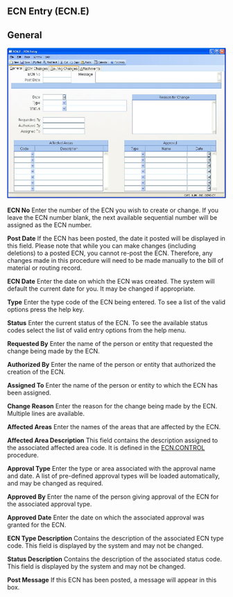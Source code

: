 ##  ECN Entry (ECN.E)

<PageHeader />

##  General

![](./ECN-E-1.jpg)

**ECN No** Enter the number of the ECN you wish to create or change. If you
leave the ECN number blank, the next available sequential number will be
assigned as the ECN number.  
  
**Post Date** If the ECN has been posted, the date it posted will be displayed
in this field. Please note that while you can make changes (including
deletions) to a posted ECN, you cannot re-post the ECN. Therefore, any changes
made in this procedure will need to be made manually to the bill of material
or routing record.  
  
**ECN Date** Enter the date on which the ECN was created. The system will
default the current date for you. It may be changed if appropriate.  
  
**Type** Enter the type code of the ECN being entered. To see a list of the
valid options press the help key.  
  
**Status** Enter the current status of the ECN. To see the available status
codes select the list of valid entry options from the help menu.  
  
**Requested By** Enter the name of the person or entity that requested the
change being made by the ECN.  
  
**Authorized By** Enter the name of the person or entity that authorized the
creation of the ECN.  
  
**Assigned To** Enter the name of the person or entity to which the ECN has
been assigned.  
  
**Change Reason** Enter the reason for the change being made by the ECN.
Multiple lines are available.  
  
**Affected Areas** Enter the names of the areas that are affected by the ECN.  
  
**Affected Area Description** This field contains the description assigned to the associated affected area code. It is defined in the [ ECN.CONTROL ](../../ECN-CONTROL/README.md) procedure.   
  
**Approval Type** Enter the type or area associated with the approval name and
date. A list of pre-defined approval types will be loaded automatically, and
may be changed as required.  
  
**Approved By** Enter the name of the person giving approval of the ECN for
the associated approval type.  
  
**Approved Date** Enter the date on which the associated approval was granted
for the ECN.  
  
**ECN Type Description** Contains the description of the associated ECN type
code. This field is displayed by the system and may not be changed.  
  
**Status Description** Contains the description of the associated status code.
This field is displayed by the system and may not be changed.  
  
**Post Message** If this ECN has been posted, a message will appear in this
box.  
  
  
<badge text= "Version 8.10.57" vertical="middle" />

<PageFooter />
